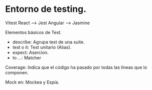 # Entorno de testing.

Vitest
React --> Jest
Angular --> Jasmine

Elementos básicos de Test.

- describe: Agrupa test de una suite.
- test o it: Test unitario (Alias).
- expect: Asercion.
- to ...: Matcher

Coverage: Indica que el código ha pasado por todas las líneas que lo componen.

Mock en: Mockea y Espía.
